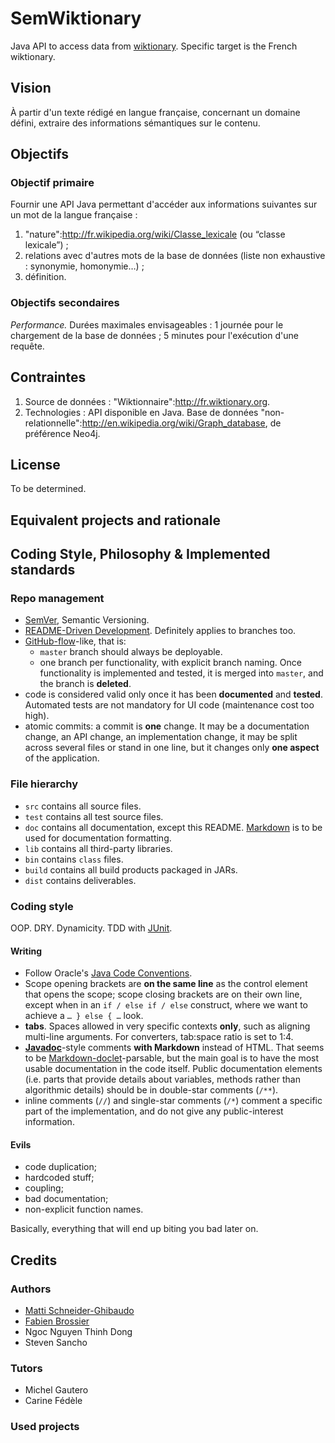 SemWiktionary
=============

Java API to access data from [wiktionary](http://fr.wiktionary.org). Specific target is the French wiktionary.

Vision
------

À partir d'un texte rédigé en langue française, concernant un domaine défini, extraire des informations sémantiques sur le contenu.

Objectifs
---------

### Objectif primaire ###

Fournir une API Java permettant d'accéder aux informations suivantes sur un mot de la langue française :

1. "nature":http://fr.wikipedia.org/wiki/Classe_lexicale (ou “classe lexicale”) ;
2. relations avec d'autres mots de la base de données (liste non exhaustive : synonymie, homonymie…) ;
3. définition.

### Objectifs secondaires ###

*Performance.* Durées maximales envisageables : 1 journée pour le chargement de la base de données ; 5 minutes pour l'exécution d'une requête.

Contraintes
-----------

1. Source de données : "Wiktionnaire":http://fr.wiktionary.org.
2. Technologies : API disponible en Java. Base de données "non-relationnelle":http://en.wikipedia.org/wiki/Graph_database, de préférence Neo4j.


License
-------

To be determined.

Equivalent projects and rationale
---------------------------------

Coding Style, Philosophy & Implemented standards
------------------------------------------------

### Repo management ###

- [SemVer](http://semver.org), Semantic Versioning.
- [README-Driven Development](http://tom.preston-werner.com/2010/08/23/readme-driven-development.html). Definitely applies to branches too.
- [GitHub-flow](http://scottchacon.com/2011/08/31/github-flow.html)-like, that is:
	- `master` branch should always be deployable.
	- one branch per functionality, with explicit branch naming. Once functionality is implemented and tested, it is merged into `master`, and the branch is **deleted**.
- code is considered valid only once it has been **documented** and **tested**. Automated tests are not mandatory for UI code (maintenance cost too high).
- atomic commits: a commit is **one** change. It may be a documentation change, an API change, an implementation change, it may be split across several files or stand in one line, but it changes only **one aspect** of the application.

### File hierarchy ###

- `src` contains all source files.
- `test` contains all test source files.
- `doc` contains all documentation, except this README. [Markdown](http://daringfireball.net/projects/markdown) is to be used for documentation formatting.
- `lib` contains all third-party libraries.
- `bin` contains `class` files.
- `build` contains all build products packaged in JARs.
- `dist` contains deliverables.

### Coding style ###

OOP. DRY. Dynamicity. TDD with [JUnit](http://junit.sourceforge.net/).

#### Writing ####

- Follow Oracle's [Java Code Conventions](http://www.oracle.com/technetwork/java/codeconvtoc-136057.html).
- Scope opening brackets are **on the same line** as the control element that opens the scope; scope closing brackets are on their own line, except when in an `if / else if / else` construct, where we want to achieve a `… } else { …` look.
- **tabs**. Spaces allowed in very specific contexts **only**, such as aligning multi-line arguments. For converters, tab:space ratio is set to 1:4.
- **[Javadoc](http://www.oracle.com/technetwork/java/javase/documentation/index-137868.html)**-style comments **with Markdown** instead of HTML. That seems to be [Markdown-doclet](http://www.richardnichols.net/2009/06/markdown-doclet-for-javadoc/)-parsable, but the main goal is to have the most usable documentation in the code itself. Public documentation elements (i.e. parts that provide details about variables, methods rather than algorithmic details) should be in double-star comments (`/**`).
- inline comments (`//`) and single-star comments (`/*`) comment a specific part of the implementation, and do not give any public-interest information.

#### Evils ####

- code duplication;
- hardcoded stuff;
- coupling;
- bad documentation;
- non-explicit function names.

Basically, everything that will end up biting you bad later on.

Credits
-------

### Authors ###
- [Matti Schneider-Ghibaudo](http://mattischneider.fr)
- [Fabien Brossier](http://fabienbrossier.fr)
- Ngoc Nguyen Thinh Dong
- Steven Sancho

### Tutors ###
- Michel Gautero
- Carine Fédèle

### Used projects ###
